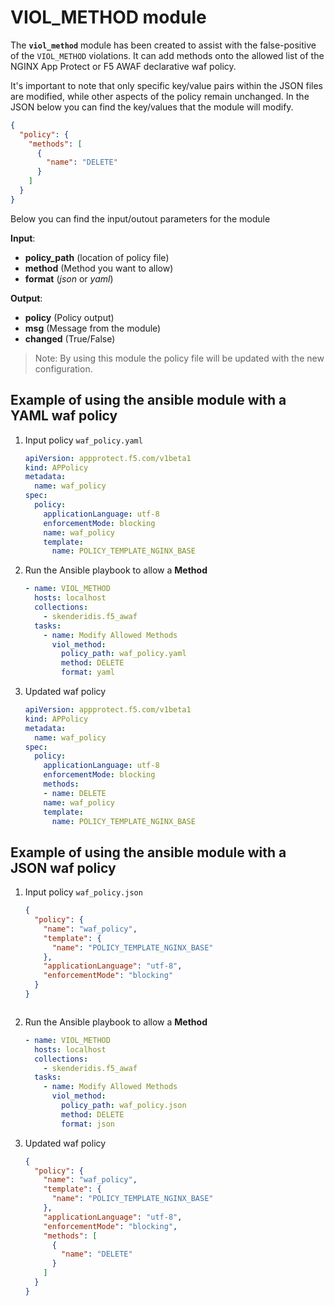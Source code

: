 # VIOL_METHOD module

The **`viol_method`** module has been created to assist with the false-positive of the `VIOL_METHOD` violations. It can add methods onto the allowed list of the NGINX App Protect or F5 AWAF declarative waf policy. 

It's important to note that only specific key/value pairs within the JSON files are modified, while other aspects of the policy remain unchanged.
In the JSON below you can find the key/values that the module will modify.

```json
{
  "policy": {
    "methods": [
      {
        "name": "DELETE"
      }
    ]
  }
}
```

Below you can find the input/outout parameters for the module

**Input**:
- **policy_path** (location of policy file)
- **method** (Method you want to allow)
- **format** (*json* or *yaml*)

**Output**:
- **policy** (Policy output)
- **msg** (Message from the module)
- **changed** (True/False)

> Note: By using this module the policy file will be updated with the new configuration.

## Example of using the ansible module with a YAML waf policy
1. Input policy `waf_policy.yaml` 
    ```yaml
    apiVersion: appprotect.f5.com/v1beta1
    kind: APPolicy
    metadata:
      name: waf_policy
    spec:
      policy:
        applicationLanguage: utf-8
        enforcementMode: blocking
        name: waf_policy
        template:
          name: POLICY_TEMPLATE_NGINX_BASE
    ```

2. Run the Ansible playbook to allow a **Method**
    ```yaml
    - name: VIOL_METHOD
      hosts: localhost
      collections:
        - skenderidis.f5_awaf   
      tasks:
        - name: Modify Allowed Methods
          viol_method:
            policy_path: waf_policy.yaml
            method: DELETE
            format: yaml
    ```

3. Updated waf policy
    ```yaml
    apiVersion: appprotect.f5.com/v1beta1
    kind: APPolicy
    metadata:
      name: waf_policy
    spec:
      policy:
        applicationLanguage: utf-8
        enforcementMode: blocking
        methods:
        - name: DELETE
        name: waf_policy
        template:
          name: POLICY_TEMPLATE_NGINX_BASE
    ```


## Example of using the ansible module with a JSON waf policy
1. Input policy `waf_policy.json`
    ```json
    {
      "policy": {
        "name": "waf_policy",
        "template": {
          "name": "POLICY_TEMPLATE_NGINX_BASE"
        },
        "applicationLanguage": "utf-8",
        "enforcementMode": "blocking"
      }
    }
    ```
    ```

2. Run the Ansible playbook to allow a **Method**
    ```yaml
    - name: VIOL_METHOD
      hosts: localhost
      collections:
        - skenderidis.f5_awaf   
      tasks:
        - name: Modify Allowed Methods
          viol_method:
            policy_path: waf_policy.json
            method: DELETE
            format: json
    ```
3. Updated waf policy
    ```json
    {
      "policy": {
        "name": "waf_policy",
        "template": {
          "name": "POLICY_TEMPLATE_NGINX_BASE"
        },
        "applicationLanguage": "utf-8",
        "enforcementMode": "blocking",
        "methods": [
          {
            "name": "DELETE"
          }
        ]
      }
    }
    ```